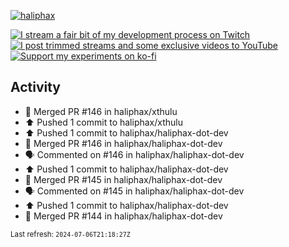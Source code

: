 [![haliphax](https://pbs.twimg.com/profile_banners/458808076/1545597092/1500x500)](https://haliphax.dev)

[![I stream a fair bit of my development process on Twitch](https://img.shields.io/twitch/status/haliphax?logo=twitch&style=for-the-badge)](https://twitch.tv/haliphax) &nbsp; [![I post trimmed streams and some exclusive videos to YouTube](https://img.shields.io/badge/youtube-watch-f00?logo=youtube&style=for-the-badge)](https://youtube.com/haliphaxyt) &nbsp; [![Support my experiments on ko-fi](https://img.shields.io/badge/kofi-support-ff5e5b?logo=ko-fi&style=for-the-badge)](https://ko-fi.com/haliphax)

## Activity

* 🎉 Merged PR #146 in haliphax/xthulu
* ⬆️ Pushed 1 commit to haliphax/xthulu
* ⬆️ Pushed 1 commit to haliphax/haliphax-dot-dev
* 🎉 Merged PR #146 in haliphax/haliphax-dot-dev
* 🗣 Commented on #146 in haliphax/haliphax-dot-dev
* ⬆️ Pushed 1 commit to haliphax/haliphax-dot-dev
* 🎉 Merged PR #145 in haliphax/haliphax-dot-dev
* 🗣 Commented on #145 in haliphax/haliphax-dot-dev
* ⬆️ Pushed 1 commit to haliphax/haliphax-dot-dev
* 🎉 Merged PR #144 in haliphax/haliphax-dot-dev

<small>Last refresh: `2024-07-06T21:18:27Z`</small>
